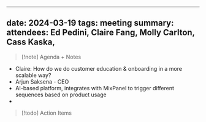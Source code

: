 
---
date: 2024-03-19
tags: meeting
summary: 
attendees: Ed Pedini, Claire Fang, Molly Carlton, Cass Kaska, 
---

> [!note] Agenda + Notes
> 

- Claire: How do we do customer education & onboarding in a more scalable way?
- Arjun Saksena - CEO
- AI-based platform, integrates with MixPanel to trigger different sequences based on product usage
- 

> [!todo] Action Items

